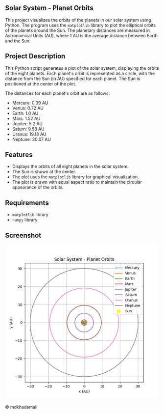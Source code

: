## Solar System - Planet Orbits

This project visualizes the orbits of the planets in our solar system using Python. The program uses the `matplotlib` library to plot the elliptical orbits of the planets around the Sun. The planetary distances are measured in Astronomical Units (AU), where 1 AU is the average distance between Earth and the Sun.

## Project Description

This Python script generates a plot of the solar system, displaying the orbits of the eight planets. Each planet's orbit is represented as a circle, with the distance from the Sun (in AU) specified for each planet. The Sun is positioned at the center of the plot.

The distances for each planet's orbit are as follows:
- Mercury: 0.39 AU
- Venus: 0.72 AU
- Earth: 1.0 AU
- Mars: 1.52 AU
- Jupiter: 5.2 AU
- Saturn: 9.58 AU
- Uranus: 19.18 AU
- Neptune: 30.07 AU

## Features

- Displays the orbits of all eight planets in the solar system.
- The Sun is shown at the center.
- The plot uses the `matplotlib` library for graphical visualization.
- The plot is drawn with equal aspect ratio to maintain the circular appearance of the orbits.

## Requirements

- `matplotlib` library
- `numpy` library

## Screenshot

![Main Menu](solarsystem-planetorbits.png)

© mdkhademali
